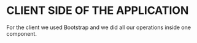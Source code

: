 # CLIENT SIDE OF THE APPLICATION

For the client we used Bootstrap and we did all our operations inside one component.
